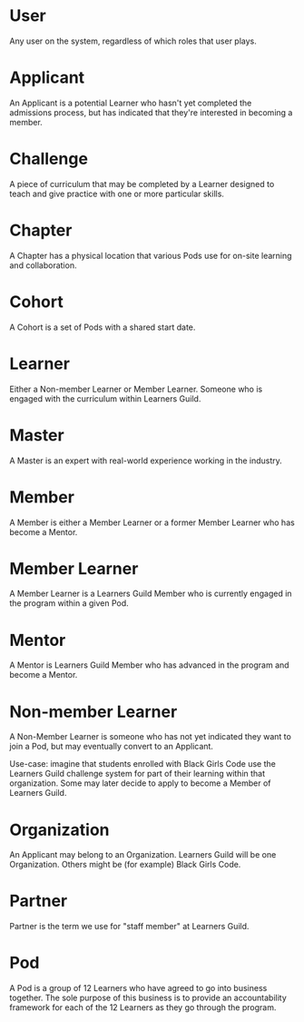 # User

Any user on the system, regardless of which roles that user plays.

# Applicant

An Applicant is a potential Learner who hasn't yet completed the admissions process, but has indicated that they're interested in becoming a member.

# Challenge

A piece of curriculum that may be completed by a Learner designed to teach and give practice with one or more particular skills.

# Chapter

A Chapter has a physical location that various Pods use for on-site learning and collaboration.

# Cohort

A Cohort is a set of Pods with a shared start date.

# Learner

Either a Non-member Learner or Member Learner. Someone who is engaged with the curriculum within Learners Guild.

# Master

A Master is an expert with real-world experience working in the industry.

# Member

A Member is either a Member Learner or a former Member Learner who has become a Mentor.

# Member Learner

A Member Learner is a Learners Guild Member who is currently engaged in the program within a given Pod.

# Mentor

A Mentor is Learners Guild Member who has advanced in the program and become a Mentor.

# Non-member Learner

A Non-Member Learner is someone who has not yet indicated they want to join a Pod, but may eventually convert to an Applicant.

Use-case: imagine that students enrolled with Black Girls Code use the Learners Guild challenge system for part of their learning within that organization. Some may later decide to apply to become a Member of Learners Guild.

# Organization

An Applicant may belong to an Organization. Learners Guild will be one Organization. Others might be (for example) Black Girls Code.

# Partner

Partner is the term we use for "staff member" at Learners Guild.

# Pod

A Pod is a group of 12 Learners who have agreed to go into business together. The sole purpose of this business is to provide an accountability framework for each of the 12 Learners as they go through the program.
